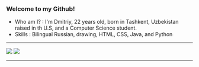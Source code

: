 ### Welcome to my Github!

- Who am I? : I'm Dmitriy, 22 years old, born in Tashkent, Uzbekistan raised in th U.S, and a Computer Science student.
- Skills : Bilingual Russian, drawing, HTML, CSS, Java, and Python
***
<a href="https://www.dhotspot.xyz"><img src="https://www.dhotspot.xyz/logo.ico"></img></a>
<a href="https://www,twitter.com/DmitriyShumkin"><img src="https://www.dhotspot.xyz/twitter.png"></img></a>
***
